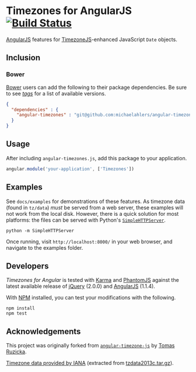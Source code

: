 # Timezones for AngularJS [![Build Status](https://secure.travis-ci.org/michaelahlers/angular-timezones.png)](http://travis-ci.org/michaelahlers/angular-timezones)

[AngularJS](http://angularjs.com/) features for [TimezoneJS](https://github.com/mde/timezone-js)-enhanced JavaScript `Date` objects.

## Inclusion

### Bower

[Bower](https://github.com/bower/bower) users can add the following to their package dependencies. Be sure to see [_tags_](https://github.com/michaelahlers/angular-timezone-js/tags) for a list of available versions.

```json
{
  "dependencies" : {
    "angular-timezones" : "git@github.com:michaelahlers/angular-timezones.git"
  }
}
```

## Usage

After including `angular-timezones.js`, add this package to your application.

```javascript
angular.module('your-application', ['Timezones'])
```

## Examples

See `docs/examples` for demonstrations of these features. As timezone data (found in `tz/data`) _must_ be served from a web server, these examples will not work from the local disk. However, there is a quick solution for most platforms: the files can be served with Python's [`SimpleHTTPServer`](http://docs.python.org/2/library/simplehttpserver.html).

```shell
python -m SimpleHTTPServer
```

Once running, visit `http://localhost:8000/` in your web browser, and navigate to the examples folder.

## Developers

_Timezones for Angular_ is tested with [Karma](http://karma-runner.github.io/) and [PhantomJS](http://phantomjs.org/) against the latest available release of [jQuery](http://jquery.com/) (2.0.0) and [AngularJS](http://angularjs.com/) (1.1.4).

With [NPM](http://npmjs.com/) installed, you can test your modifications with the following.

```
npm install
npm test
```

## Acknowledgements

This project was originally forked from [`angular-timezone-js`](https://github.com/LeZuse/angular-timezone-js) by [Tomas Ruzicka](https://github.com/LeZuse).

[Timezone data provided by IANA](http://iana.org/time-zones) (extracted from [tzdata2013c.tar.gz](http://www.iana.org/time-zones/repository/releases/tzdata2013c.tar.gz)).
